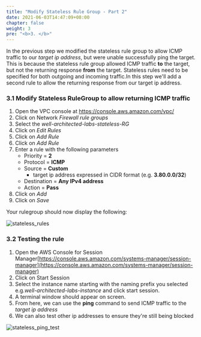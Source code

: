 ```yaml
---
title: "Modify Stateless Rule Group - Part 2"
date: 2021-06-03T14:47:09+08:00
chapter: false
weight: 3
pre: "<b>3. </b>"
---
```


In the previous step we modified the stateless rule group to allow ICMP traffic to our *target ip address*, but were unable successfully ping the target. This is because the stateless rule group allowed ICMP traffic **to** the target, but not the returning response **from** the target. Stateless rules need to be specified for both outgoing and incoming traffic.In this step we'll add a second rule to allow the returning response from our target ip address.

### 3.1 Modify Stateless RuleGroup to allow returning ICMP traffic

1. Open the VPC console at https://console.aws.amazon.com/vpc/
2. Click on Network *Firewall rule groups*
3. Select the *well-architected-labs-stateless-RG*
4. Click on *Edit Rules*
5. Click on *Add Rule*
6. Click on *Add Rule*
7. Enter a rule with the following parameters
    * Priority = **2**
    * Protocol = **ICMP**
    * Source = **Custom**
        * target ip address expressed in CIDR format (e.g. **3.80.0.0/32**)
    * Destination = **Any IPv4 address**
    * Action = **Pass**
8. Click on *Add*
9. Click on *Save*

Your rulegroup should now display the following:

![stateless_rules](/Security/200_Network_Firewall_for_filtering_traffic/Images/stateless_rule_group_2.png)

### 3.2 Testing the rule

1. Open the AWS Console for Session Manager[https://console.aws.amazon.com/systems-manager/session-manager](https://console.aws.amazon.com/systems-manager/session-manager)
2. Click on Start Session
3. Select the instance name starting with the naming prefix you selected e.g.*well-architected-labs-instance* and click start session.
4. A terminal window should appear on screen.
5. From here, we can use the **ping** command to send ICMP traffic to the *target ip address*
6. We can also test other ip addresses to ensure they're still being blocked

![stateless_ping_test](/Security/200_Network_Firewall_for_filtering_traffic/Images/stateless_ping_test_success.png)